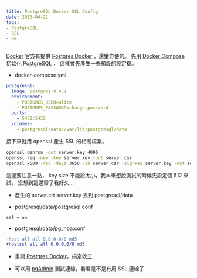 ```yaml
---
title: PostgreSQL Docker SSL Config
date: 2015-04-21
tags:
- PostgreSQL
- SSL
- DB
---
```


[Docker]: https://www.docker.com/
[PostgreSQL]: http://www.postgresql.org/
[Postgres Docker]: https://registry.hub.docker.com/_/postgres/
[Docker Compose]: https://github.com/docker/compose
[pgAdmin]: http://www.pgadmin.org/

[Docker][] 官方有提供 [Postgres Docker][] ，還蠻方便的。
先用 [Docker Compose][] 初始化 [PostgreSQL][] ，
這樣會先產生一些預設的設定檔。

* docker-compose.yml

```yml
postgresql:
  image: postgres:9.4.1
  environment:
    - POSTGRES_USER=alice
    - POSTGRES_PASSWORD=change.password
  ports:
    - 5432:5432
  volumes:
    - postgresql/data:/var/lib/postgresql/data
```
接下來就用 openssl 產生 SSL 的相關檔案。

```bash
openssl genrsa -out server.key 4096
openssl req -new -key server.key -out server.csr
openssl x509 -req -days 3650 -in server.csr -signkey server.key -out server.crt
```

這邊要注意一點， key size 不能設太小，我本來想說測試的時候先設定個 512 來試，
沒想到這邊雷了我好久....

* 產生的 server.crt server.key 丟到 postgresql/data

* postgresql/data/postgresql.conf

```
ssl = on
```

* postgresql/data/pg_hba.conf

```patch
-host all all 0.0.0.0/0 md5
+hostssl all all 0.0.0.0/0 md5
```

* 重開 [Postgres Docker][]，搞定收工

* 可以用 [pgAdmin][] 測試連線，看看是不是有用 SSL 連線了
